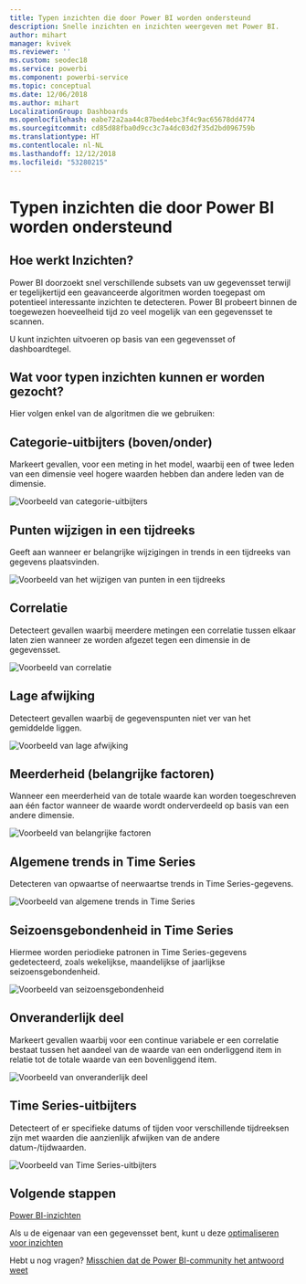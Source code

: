 ```yaml
---
title: Typen inzichten die door Power BI worden ondersteund
description: Snelle inzichten en inzichten weergeven met Power BI.
author: mihart
manager: kvivek
ms.reviewer: ''
ms.custom: seodec18
ms.service: powerbi
ms.component: powerbi-service
ms.topic: conceptual
ms.date: 12/06/2018
ms.author: mihart
LocalizationGroup: Dashboards
ms.openlocfilehash: eabe72a2aa44c87bed4ebc3f4c9ac65678dd4774
ms.sourcegitcommit: cd85d88fba0d9cc3c7a4dc03d2f35d2bd096759b
ms.translationtype: HT
ms.contentlocale: nl-NL
ms.lasthandoff: 12/12/2018
ms.locfileid: "53280215"
---
```

# <a name="types-of-insights-supported-by-power-bi"></a>Typen inzichten die door Power BI worden ondersteund
## <a name="how-does-insights-work"></a>Hoe werkt Inzichten?
Power BI doorzoekt snel verschillende subsets van uw gegevensset terwijl er tegelijkertijd een geavanceerde algoritmen worden toegepast om potentieel interessante inzichten te detecteren. Power BI probeert binnen de toegewezen hoeveelheid tijd zo veel mogelijk van een gegevensset te scannen.

U kunt inzichten uitvoeren op basis van een gegevensset of dashboardtegel.   

## <a name="what-types-of-insights-can-we-find"></a>Wat voor typen inzichten kunnen er worden gezocht?
Hier volgen enkel van de algoritmen die we gebruiken:

## <a name="category-outliers-topbottom"></a>Categorie-uitbijters (boven/onder)
Markeert gevallen, voor een meting in het model, waarbij een of twee leden van een dimensie veel hogere waarden hebben dan andere leden van de dimensie.  

![Voorbeeld van categorie-uitbijters](./media/end-user-insight-types/pbi_auto_insight_types_category_outliers.png)

## <a name="change-points-in-a-time-series"></a>Punten wijzigen in een tijdreeks
Geeft aan wanneer er belangrijke wijzigingen in trends in een tijdreeks van gegevens plaatsvinden.

![Voorbeeld van het wijzigen van punten in een tijdreeks](./media/end-user-insight-types/pbi_auto_insight_types_changepoint.png)

## <a name="correlation"></a>Correlatie
Detecteert gevallen waarbij meerdere metingen een correlatie tussen elkaar laten zien wanneer ze worden afgezet tegen een dimensie in de gegevensset.

![Voorbeeld van correlatie](./media/end-user-insight-types/pbi_auto_insight_types_correlation.png)

## <a name="low-variance"></a>Lage afwijking
Detecteert gevallen waarbij de gegevenspunten niet ver van het gemiddelde liggen.

![Voorbeeld van lage afwijking](./media/end-user-insight-types/power-bi-low-variance.png)

## <a name="majority-major-factors"></a>Meerderheid (belangrijke factoren)
Wanneer een meerderheid van de totale waarde kan worden toegeschreven aan één factor wanneer de waarde wordt onderverdeeld op basis van een andere dimensie.  

![Voorbeeld van belangrijke factoren](./media/end-user-insight-types/pbi_auto_insight_types_majority.png)

## <a name="overall-trends-in-time-series"></a>Algemene trends in Time Series
Detecteren van opwaartse of neerwaartse trends in Time Series-gegevens.

![Voorbeeld van algemene trends in Time Series](./media/end-user-insight-types/pbi_auto_insight_types_trend.png)

## <a name="seasonality-in-time-series"></a>Seizoensgebondenheid in Time Series
Hiermee worden periodieke patronen in Time Series-gegevens gedetecteerd, zoals wekelijkse, maandelijkse of jaarlijkse seizoensgebondenheid.

![Voorbeeld van seizoensgebondenheid](./media/end-user-insight-types/pbi_auto_insight_types_seasonality_new.png)

## <a name="steady-share"></a>Onveranderlijk deel
Markeert gevallen waarbij voor een continue variabele er een correlatie bestaat tussen het aandeel van de waarde van een onderliggend item in relatie tot de totale waarde van een bovenliggend item.

![Voorbeeld van onveranderlijk deel](./media/end-user-insight-types/pbi_auto_insight_types_steadyshare.png)

## <a name="time-series-outliers"></a>Time Series-uitbijters
Detecteert of er specifieke datums of tijden voor verschillende tijdreeksen zijn met waarden die aanzienlijk afwijken van de andere datum-/tijdwaarden.

![Voorbeeld van Time Series-uitbijters](./media/end-user-insight-types/pbi_auto_insight_types_time_series_outliers.png)

## <a name="next-steps"></a>Volgende stappen
[Power BI-inzichten](end-user-insights.md)

Als u de eigenaar van een gegevensset bent, kunt u deze [optimaliseren voor inzichten](../service-insights-optimize.md)

Hebt u nog vragen? [Misschien dat de Power BI-community het antwoord weet](http://community.powerbi.com/)

